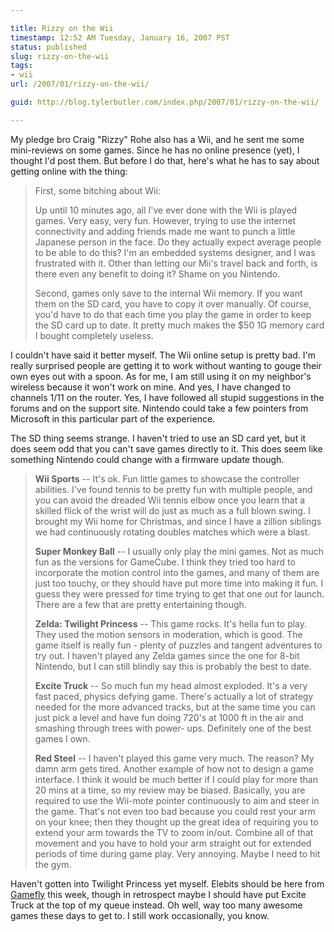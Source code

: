 ```yaml
---

title: Rizzy on the Wii
timestamp: 12:52 AM Tuesday, January 16, 2007 PST
status: published
slug: rizzy-on-the-wii
tags:
- wii
url: /2007/01/rizzy-on-the-wii/

guid: http://blog.tylerbutler.com/index.php/2007/01/rizzy-on-the-wii/

---
```


My pledge bro Craig "Rizzy" Rohe also has a Wii, and he sent me some mini-reviews on some games. Since he has no online presence (yet), I thought I'd
post them. But before I do that, here's what he has to say about getting
online with the thing:

> First, some bitching about Wii:
>
> Up until 10 minutes ago, all I've ever done with the Wii is played games.
Very easy, very fun. However, trying to use the internet connectivity and
adding friends made me want to punch a little Japanese person in the face. Do
they actually expect average people to be able to do this? I'm an embedded
systems designer, and I was frustrated with it. Other than letting our Mii's
travel back and forth, is there even any benefit to doing it? Shame on you
Nintendo.
>
> Second, games only save to the internal Wii memory. If you want them on the
SD card, you have to copy it over manually. Of course, you'd have to do that
each time you play the game in order to keep the SD card up to date. It pretty
much makes the $50 1G memory card I bought completely useless.

I couldn't have said it better myself. The Wii online setup is pretty bad. I'm
really surprised people are getting it to work without wanting to gouge their
own eyes out with a spoon. As for me, I am still using it on my neighbor's
wireless because it won't work on mine. And yes, I have changed to channels
1/11 on the router. Yes, I have followed all stupid suggestions in the forums
and on the support site. Nintendo could take a few pointers from Microsoft in
this particular part of the experience.

The SD thing seems strange. I haven't tried to use an SD card yet, but it does
seem odd that you can't save games directly to it. This does seem like
something Nintendo could change with a firmware update though.

> **Wii Sports** -- It's ok. Fun little games to showcase the controller
abilities. I've found tennis to be pretty fun with multiple people, and you
can avoid the dreaded Wii tennis elbow once you learn that a skilled flick of
the wrist will do just as much as a full blown swing. I brought my Wii home
for Christmas, and since I have a zillion siblings we had continuously
rotating doubles matches which were a blast.
>
> **Super Monkey Ball** -- I usually only play the mini games. Not as much fun
as the versions for GameCube. I think they tried too hard to incorporate the
motion control into the games, and many of them are just too touchy, or they
should have put more time into making it fun. I guess they were pressed for
time trying to get that one out for launch. There are a few that are pretty
entertaining though.
>
> **Zelda: Twilight Princess** -- This game rocks. It's hella fun to play. They
used the motion sensors in moderation, which is good. The game itself is
really fun - plenty of puzzles and tangent adventures to try out. I haven't
played any Zelda games since the one for 8-bit Nintendo, but I can still
blindly say this is probably the best to date.
>
> **Excite Truck** -- So much fun my head almost exploded. It's a very fast
paced, physics defying game. There's actually a lot of strategy needed for the
more advanced tracks, but at the same time you can just pick a level and have
fun doing 720's at 1000 ft in the air and smashing through trees with power-
ups. Definitely one of the best games I own.
>
> **Red Steel** -- I haven't played this game very much. The reason? My damn
arm gets tired. Another example of how not to design a game interface. I think
it would be much better if I could play for more than 20 mins at a time, so my
review may be biased. Basically, you are required to use the Wii-mote pointer
continuously to aim and steer in the game. That's not even too bad because you
could rest your arm on your knee; then they thought up the great idea of
requiring you to extend your arm towards the TV to zoom in/out. Combine all of
that movement and you have to hold your arm straight out for extended periods
of time during game play. Very annoying. Maybe I need to hit the gym.

Haven't gotten into Twilight Princess yet myself. Elebits should be here from
[Gamefly][1] this week, though in retrospect maybe I should have put Excite
Truck at the top of my queue instead. Oh well, way too many awesome games
these days to get to. I still work occasionally, you know.

   [1]: http://www.gamefly.com/

